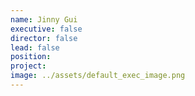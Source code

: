 ```yaml
---
name: Jinny Gui
executive: false
director: false
lead: false
position:  
project:  
image: ../assets/default_exec_image.png
---
```


